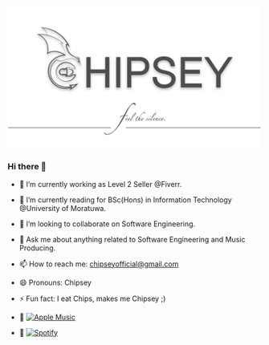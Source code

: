 ![Profile Image](https://github.com/Chipsey/Chipsey/blob/main/Chipsey-FB-Cover.jpg)


### Hi there 👋

- 🔭 I’m currently working as Level 2 Seller @Fiverr.
- 🌱 I’m currently reading for BSc(Hons) in Information Technology @University of Moratuwa.
- 👯 I’m looking to collaborate on Software Engineering.
- 💬 Ask me about anything related to Software Engineering and Music Producing.
-  📫 How to reach me: chipseyofficial@gmail.com
- 😄 Pronouns: Chipsey
- ⚡ Fun fact: I eat Chips, makes me Chipsey ;)


- 🎵 [![Apple Music](https://img.shields.io/badge/Apple%20Music-Listen-brightgreen)](https://music.apple.com/lk/artist/udana-dhananja-kodikara/1632611798)
- 🎵 [![Spotify](https://img.shields.io/badge/Spotify-Listen-green)]([https://open.spotify.com/your-profile-url](https://open.spotify.com/artist/7ERe3tRyPHRV5H4r0KIWXt?si=Lb6q4zSkRy-kxUoDbw878Q)https://open.spotify.com/artist/7ERe3tRyPHRV5H4r0KIWXt?si=Lb6q4zSkRy-kxUoDbw878Q)
